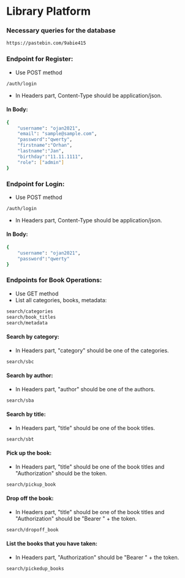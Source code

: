 # Library Platform
### Necessary queries for the database
```sh
https://pastebin.com/9abie415
```
### Endpoint for Register:
* Use POST method
```sh
/auth/login
```
- In Headers part, Content-Type should be application/json.
#### In Body:
```sh
{
    "username": "ojan2021",
    "email": "sample@sample.com",
    "password":"qwerty",
    "firstname":"Orhan",
    "lastname":"Jan",
    "birthday":"11.11.1111",
    "role": ["admin"]
}
```

### Endpoint for Login:
* Use POST method
```sh
/auth/login
```
- In Headers part, Content-Type should be application/json.
#### In Body:
```sh
{
    "username": "ojan2021",
    "password":"qwerty"
}
```
### Endpoints for Book Operations:
- Use GET method
- List all categories, books, metadata:
```sh
search/categories
search/book_titles
search/metadata
```
#### Search by category:
- In Headers part, "category" should be one of the categories.
```sh
search/sbc
```
#### Search by author:
- In Headers part, "author" should be one of the authors.
```sh
search/sba
```
#### Search by title:
- In Headers part, "title" should be one of the book titles.
```sh
search/sbt
```
#### Pick up the book:
- In Headers part, "title" should be one of the book titles and "Authorization" should be the token.
```sh
search/pickup_book
```
#### Drop off the book:
- In Headers part, "title" should be one of the book titles and "Authorization" should be "Bearer " + the token.
```sh
search/dropoff_book
```
#### List the books that you have taken:
- In Headers part, "Authorization" should be "Bearer " + the token.
```sh
search/pickedup_books
```